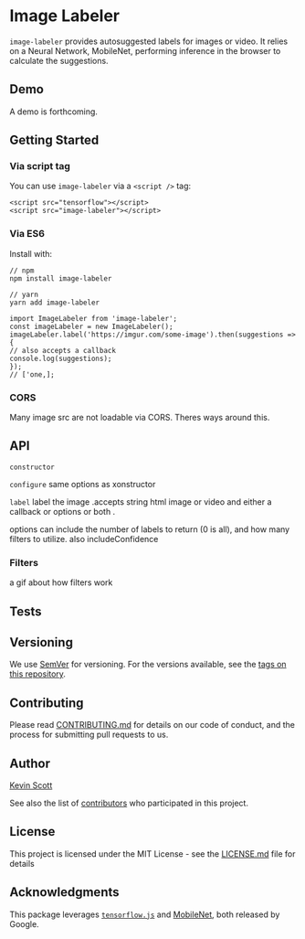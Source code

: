 

# Image Labeler

`image-labeler` provides autosuggested labels for images or video. It relies on a Neural Network, MobileNet, performing inference in the browser to calculate the suggestions.

## Demo
A demo is forthcoming.

## Getting Started

### Via script tag

You can use `image-labeler` via a `<script />` tag:

```
<script src="tensorflow"></script>
<script src="image-labeler"></script>
```

### Via ES6

Install with:

```
// npm
npm install image-labeler

// yarn
yarn add image-labeler
```

```
import ImageLabeler from 'image-labeler';
const imageLabeler = new ImageLabeler();
imageLabeler.label('https://imgur.com/some-image').then(suggestions => {
// also accepts a callback
console.log(suggestions);
});
// ['one,];
```

### CORS

Many image src are not loadable via CORS. Theres ways around this.

## API

`constructor`

`configure` same options as xonstructor

`label` label the image .accepts string html image or video and either a callback or options or both .

options can include the number of labels to return (0 is all), and how many filters to utilize. also includeConfidence

### Filters

a gif about how filters work

## Tests

## Versioning

We use [SemVer](http://semver.org/) for versioning. For the versions available, see the [tags on this repository](https://github.com/thekevinscott/image-labeler/tags). 

## Contributing

Please read [CONTRIBUTING.md](CONTRIBUTING.md) for details on our code of conduct, and the process for submitting pull requests to us.

## Author

[Kevin Scott](https://thekevinscott.com)

See also the list of [contributors](https://github.com/thekevinscott/image-labeler/contributors) who participated in this project.

## License

This project is licensed under the MIT License - see the [LICENSE.md](LICENSE.md) file for details

## Acknowledgments

This package leverages [`tensorflow.js`](https://js.tensorflow.org) and [MobileNet](https://arxiv.org/abs/1704.04861), both released by Google.
